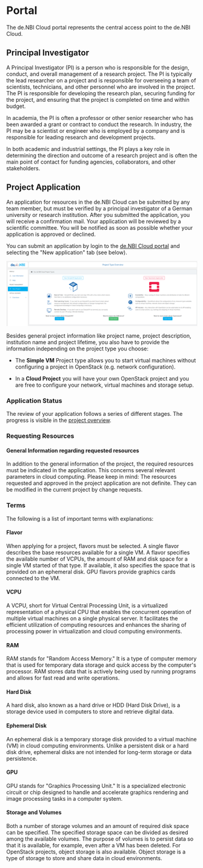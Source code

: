 # Portal

The de.NBI Cloud portal represents the central access point to the de.NBI Cloud.

## Principal Investigator
A Principal Investigator (PI) is a person who is responsible for the design, conduct, and overall management of a research project. The PI is typically the lead researcher on a project and is responsible for overseeing a team of scientists, technicians, and other personnel who are involved in the project. The PI is responsible for developing the research plan, securing funding for the project, and ensuring that the project is completed on time and within budget.

In academia, the PI is often a professor or other senior researcher who has been awarded a grant or contract to conduct the research. In industry, the PI may be a scientist or engineer who is employed by a company and is responsible for leading research and development projects.

In both academic and industrial settings, the PI plays a key role in determining the direction and outcome of a research project and is often the main point of contact for funding agencies, collaborators, and other stakeholders.
## Project Application

An application for resources in the de.NBI Cloud can be submitted by any team member, but must be verified by a principal investigator of a German university or research institution.
After you submitted the application, you will receive a confirmation mail. Your application will be reviewed by a scientific committee.
You will be notified as soon as possible whether your application is approved or declined. 

You can submit an application by login to the [de.NBI Cloud portal](https://cloud.denbi.de/portal/) and selecting the "New application" tab (see below).

![Project Application Tab](img/project_application_tab.png)

Besides general project information like project name, project description, institution name and project lifetime, you also have to provide the information
independing on the project type you choose:
 
 * The **Simple VM** Project type allows you to start virtual machines without configuring a project in OpenStack (e.g. network configuration). 

 * In a **Cloud Project**  you will have your own OpenStack project and you are free to configure your network, virtual machines and storage setup.
 
### Application Status

The review of your application follows a series of different stages. The progress is visible in the [project overview](project_overview.md).

### Requesting Resources

#### General Information regarding requested resources

In addition to the general information of the project, the required resources must be indicated in the application.
This concerns several relevant parameters in cloud computing. 
Please keep in mind: The resources requested and approved in the project application are not definite. They can be modified in the current project by change requests.

### Terms

The following is a list of important terms with explanations:

#### Flavor

When applying for a project, flavors must be selected. 
A single flavor describes the base resources available for a single VM. 
A flavor specifies the available number of VCPUs, the amount of RAM and disk space for a single VM started of that type. 
If available, it also specifies the space that is provided on an ephemeral disk.
GPU flavors provide graphics cards connected to the VM.

#### VCPU
A VCPU, short for Virtual Central Processing Unit, is a virtualized representation of a physical CPU that enables the concurrent operation of multiple virtual machines on a single physical server.
It facilitates the efficient utilization of computing resources and enhances the sharing of processing power in virtualization and cloud computing environments.

#### RAM
RAM stands for "Random Access Memory." It is a type of computer memory that is used for temporary data storage and quick access by the computer's processor. RAM stores data that is actively being used by running programs and allows for fast read and write operations.

#### Hard Disk

A hard disk, also known as a hard drive or HDD (Hard Disk Drive), is a storage device used in computers to store and retrieve digital data.

#### Ephemeral Disk
An ephemeral disk is a temporary storage disk provided to a virtual machine (VM) in cloud computing environments. Unlike a persistent disk or a hard disk drive, ephemeral disks are not intended for long-term storage or data persistence.

#### GPU
GPU stands for "Graphics Processing Unit." It is a specialized electronic circuit or chip designed to handle and accelerate graphics rendering and image processing tasks in a computer system.

#### Storage and Volumes

Both a number of storage volumes and an amount of required disk space can be specified. The specified storage space can be divided as desired among the available volumes.
The purpose of volumes is to persist data so that it is available, for example, even after a VM has been deleted.
For OpenStack projects, object storage is also available. Object storage is a type of storage to store and share data in cloud environments.

